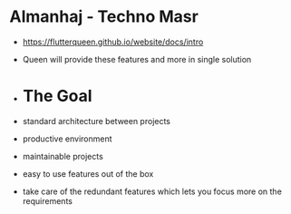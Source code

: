 # Almanhaj - Techno Masr


- https://flutterqueen.github.io/website/docs/intro

- Queen will provide these features and more in single solution

- # The Goal

- standard architecture between projects
- productive environment
- maintainable projects
- easy to use features out of the box
- take care of the redundant features which lets you focus more on the requirements
